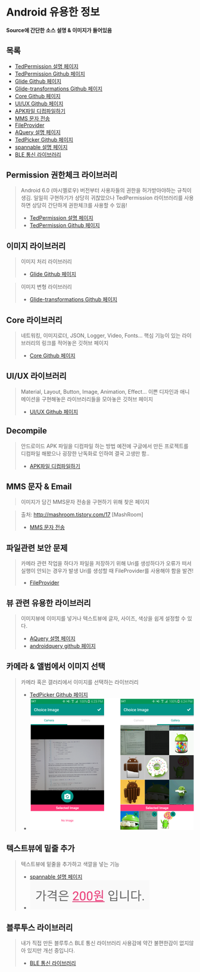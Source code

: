 Android 유용한 정보
================
#### Source에 간단한 소스 설명 & 이미지가 들어있음

목록
------
+ [TedPermission 설명 페이지](http://gun0912.tistory.com/61)
+ [TedPermission Github 페이지](https://github.com/ParkSangGwon/TedPermission)
+ [Glide Github 페이지](https://github.com/bumptech/glide)
+ [Glide-transformations Github 페이지](https://github.com/wasabeef/glide-transformations)
+ [Core Github 페이지](https://github.com/wasabeef/awesome-android-libraries)
+ [UI/UX Github 페이지](https://github.com/wasabeef/awesome-android-ui)
+ [APK파일 디컴파일하기](https://m.blog.naver.com/PostView.nhn?blogId=goodsogi&logNo=220654395243&proxyReferer=https:%2F%2Fwww.google.co.kr%2F)
+ [MMS 문자 전송](http://mashroom.tistory.com/17)
+ [FileProvider](http://egloos.zum.com/mightyfine/v/315645)
+ [AQuery 설명 페이지](http://egloos.zum.com/mightyfine/v/307168)
+ [TedPicker Github 페이지](https://github.com/ParkSangGwon/TedPicker)
+ [spannable 설명 페이지](http://sub-dev.tistory.com/10)
+ [BLE 통신 라이브러리](https://github.com/jjongkwon2/BluetoothLibrary)

Permission 권한체크 라이브러리
-------------------------
> Android 6.0 (마시멜로우) 버전부터 사용자들의 권한을 허가받아야하는 규칙이 생김.
> 일일히 구현하기가 상당히 귀찮았으나 TedPermission 라이브러리를 사용하면
> 상당히 간단하게 권한체크를 사용할 수 있음!
> + [TedPermission 설명 페이지](http://gun0912.tistory.com/61)
> + [TedPermission Github 페이지](https://github.com/ParkSangGwon/TedPermission)

이미지 라이브러리
-------------
> 이미지 처리 라이브러리
> + [Glide Github 페이지](https://github.com/bumptech/glide)

> 이미지 변형 라이브러리
> + [Glide-transformations Github 페이지](https://github.com/wasabeef/glide-transformations)

Core 라이브러리
------------
> 네트워킹, 이미지로더, JSON, Logger, Video, Fonts...
 핵심 기능이 있는 라이브러리의 링크를 적어놓은 깃허브 페이지
> + [Core Github 페이지](https://github.com/wasabeef/awesome-android-libraries)


UI/UX 라이브러리
-------------
> Material, Layout, Button, Image, Animation, Effect...
 이쁜 디자인과 애니메이션을 구현해놓은 라이브러리들을 모아놓은 깃허브 페이지
> + [UI/UX Github 페이지](https://github.com/wasabeef/awesome-android-ui)

Decompile
---------
> 안드로이드 APK 파일을 디컴파일 하는 방법
 예전에 구글에서 만든 프로젝트를 디컴파일 해봤으나
 굉장한 난독화로 인하여 결국 고생만 함..
> + [APK파일 디컴파일하기](https://m.blog.naver.com/PostView.nhn?blogId=goodsogi&logNo=220654395243&proxyReferer=https:%2F%2Fwww.google.co.kr%2F)

MMS 문자 & Email
---------------
> 이미지가 담긴 MMS문자 전송을 구현하기 위해 찾은 페이지

> 출처: http://mashroom.tistory.com/17 [MashRoom]
> + [MMS 문자 전송](http://mashroom.tistory.com/17)

파일관련 보안 문제
------
> 카메라 관련 작업을 하다가 파일을 저장하기 위해 Uri를 생성하다가
 오류가 떠서 실행이 안되는 경우가 발생
 Uri를 생성할 때 FileProvider를 사용해야 함을 발견!
> + [FileProvider](http://egloos.zum.com/mightyfine/v/315645)

뷰 관련 유용한 라이브러리
-------------------
> 이미지뷰에 이미지를 넣거나 텍스트뷰에 글자, 사이즈, 색상을 쉽게 설정할 수 있다.
> + [AQuery 설명 페이지](http://egloos.zum.com/mightyfine/v/307168)
> + [androidquery github 페이지](https://github.com/androidquery/androidquery)

카메라 & 앨범에서 이미지 선택
----------------------
> 카메라 혹은 갤러리에서 이미지를 선택하는 라이브러리
> + [TedPicker Github 페이지](https://github.com/ParkSangGwon/TedPicker)
> + ![res-xml](Source/images/TedPicker.png)

텍스트뷰에 밑줄 추가
----------------
> 텍스트뷰에 밑줄을 추가하고 색깔을 넣는 기능
> + [spannable 설명 페이지](http://sub-dev.tistory.com/10)
> + ![res-xml](Source/images/spannable.png)

블루투스 라이브러리
--------------
> 내가 직접 만든 블루투스 BLE 통신 라이브러리
> 사용감에 약간 불편한감이 없지않아 있지만 개선 중입니다.
> + [BLE 통신 라이브러리](https://github.com/jjongkwon2/BluetoothLibrary)

